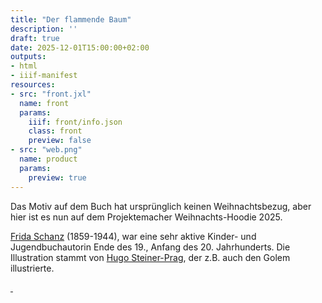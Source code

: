 ```yaml
---
title: "Der flammende Baum"
description: ''
draft: true
date: 2025-12-01T15:00:00+02:00
outputs:
- html
- iiif-manifest
resources:
- src: "front.jxl"
  name: front
  params:
    iiif: front/info.json
    class: front
    preview: false
- src: "web.png"
  name: product
  params:
    preview: true
---
```


Das Motiv auf dem Buch hat ursprünglich keinen Weihnachtsbezug, aber hier ist es nun auf dem Projektemacher Weihnachts-Hoodie 2025.

[Frida Schanz](https://de.wikipedia.org/wiki/Frida_Schanz) (1859-1944), war eine sehr aktive Kinder- und Jugendbuchautorin Ende des 19., Anfang des 20. Jahrhunderts. Die Illustration stammt von [Hugo Steiner-Prag](https://de.wikipedia.org/wiki/Hugo_Steiner-Prag), der z.B. auch den Golem illustrierte.

<a class="worldcat" href="https://search.worldcat.org/de/title/643697142">&nbsp;</a>
